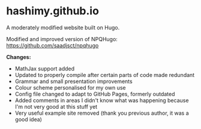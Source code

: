 # hashimy.github.io

A moderately modified website built on Hugo. 

Modified and improved version of NPQHugo: https://github.com/saadjsct/npqhugo 

**Changes:**

- MathJax support added
- Updated to properly compile after certain parts of code made redundant
- Grammar and small presentation improvements
- Colour scheme personalised for my own use
- Config file changed to adapt to GitHub Pages, formerly outdated
- Added comments in areas I didn't know what was happening because I'm not very good at this stuff yet
- Very useful example site removed (thank you previous author, it was a good idea)
